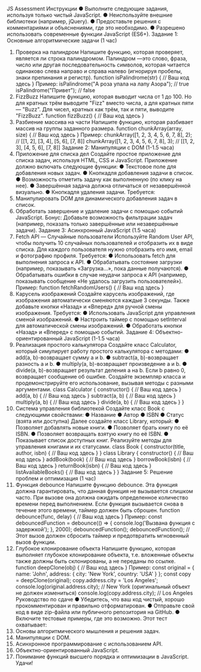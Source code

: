 JS Assessment
Инструкции
● Выполните следующие задания, используя только чистый JavaScript.
● Неиспользуйте внешние библиотеки (например, jQuery).
● Предоставьте решения с комментариями и объяснениями, где это необходимо.
● Разрешено использовать современные функции JavaScript (ES6+).
Задание 1: Основные алгоритмические задачи (1 час)

1.  Проверка на палиндром
    Напишите функцию, которая проверяет, является ли строка палиндромом. Палиндром
    —это слово, фраза, число или другая последовательность символов, которая
    читается одинаково слева направо и справа налево (игнорируя пробелы, знаки
    препинания и регистр).
    function isPalindrome(str) {
    // Ваш код здесь
    }
    Пример:
    isPalindrome("А роза упала на лапу Азора"); // true
    isPalindrome("Привет"); // false
2.  FizzBuzz
    Напишите функцию, которая выводит числа от 1 до 100. Но для кратных трём
    выводите "Fizz" вместо числа, а для кратных пяти — "Buzz". Для чисел, кратных как
    трём, так и пяти, выводите "FizzBuzz".
    function fizzBuzz() {
    // Ваш код здесь
    }
3.  Разбиение массива на части
    Напишите функцию, которая разбивает массив на группы заданного размера.
    function chunkArray(array, size) {
    // Ваш код здесь
    }
    Пример:
    chunkArray([1, 2, 3, 4, 5, 6, 7, 8], 2); // [[1, 2], [3, 4], [5, 6],
[7, 8]]
    chunkArray([1, 2, 3, 4, 5, 6, 7, 8], 3); // [[1, 2, 3], [4, 5, 6],
[7, 8]]
    Задание 2: Манипуляции с DOM (1-1.5 часа)
4.  Приложение для списка дел
    Создайте простое приложение для списка задач, используя HTML, CSS и JavaScript.
    Приложение должно включать следующие функции:
    ● Текстовое поле для добавления новых задач.
    ● Кнопкадля добавления задачи в список.
    ● Возможность отметить задачу как выполненную (по клику на нее).
    ● Завершённая задача должна отличаться от незавершённой визуально.
    ● Кнопкадля удаления задачи.
    Требуется:
5.  Манипулировать DOM для динамического добавления задач в список.
6.  Обработать завершение и удаление задачи с помощью событий JavaScript.
    Бонус: Добавьте возможность фильтрации задач (например, показать только
    завершённые или незавершённые задачи).
    Задание 3: Асинхронный JavaScript (1.5 часа)
7.  Fetch API — Случайные пользователи
    Используйте Random User API, чтобы получить 10 случайных пользователей и
    отобразить их в виде списка. Для каждого пользователя нужно отобразить его имя,
    email и фотографию профиля.
    Требуется:
    ● Использовать fetch для выполнения запроса к API.
    ● Обрабатывать состояние загрузки (например, показывать «Загрузка...», пока
    данные получаются).
    ● Обрабатывать ошибки в случае неудачи запроса к API (например, показывать
    сообщение «Не удалось загрузить пользователей»).
    Пример:
    function fetchRandomUsers() {
    // Ваш код здесь
    }
8.  Карусель изображений
    Создайте карусель изображений, где изображения автоматически сменяются каждые 3
    секунды. Также добавьте кнопки «Назад» и «Вперед» для ручной смены изображения.
    Требуется:
    ● Использовать JavaScript для управления сменой изображений.
    ● Настроить таймер с помощью setInterval для автоматической смены
    изображений.
    ● Обработать кнопки «Назад» и «Вперед» с помощью событий.
    Задание 4: Объектно-ориентированный JavaScript (1-1.5 часа)
9.  Реализация простого калькулятора
    Создайте класс Calculator, который симулирует работу простого калькулятора с
    методами:
    ● add(a, b)-возвращает сумму a и b.
    ● subtract(a, b)-возвращает разность a и b.
    ● multiply(a, b)-возвращает произведение a и b.
    ● divide(a, b)-возвращает результат деления a на b. Если b равно 0,
    возвращает сообщение об ошибке.
    Создайте экземпляр класса и продемонстрируйте его использование, вызывая методы
    с разными аргументами.
    class Calculator {
    constructor() {
    // Ваш код здесь
    }
    add(a, b) {
    // Ваш код здесь
    }
    subtract(a, b) {
    // Ваш код здесь
    }
    multiply(a, b) {
    // Ваш код здесь
    }
    divide(a, b) {
    // Ваш код здесь
    }
    }
10. Система управления библиотекой
    Создайте класс Book с следующими свойствами:
    ● Название
    ● Автор
    ● ISBN
    ● Статус (взята или доступна)
    Далее создайте класс Library, который:
    ● Позволяет добавлять новые книги.
    ● Позволяет брать книгу по её ISBN.
    ● Позволяет возвращать взятую книгу по её ISBN.
    ● Показывает список доступных книг.
    Реализуйте методы для управления книгами и их статусами.
    class Book {
    constructor(title, author, isbn) {
    // Ваш код здесь
    }
    }
    class Library {
    constructor() {
    // Ваш код здесь
    }
    addBook(book) {
    // Ваш код здесь
    }
    borrowBook(isbn) {
    // Ваш код здесь
    }
    returnBook(isbn) {
    // Ваш код здесь
    }
    listAvailableBooks() {
    // Ваш код здесь
    }
    }
    Задание 5: Решение проблем и оптимизация (1 час)
11. Функция debounce
    Напишите функцию debounce. Эта функция должна гарантировать, что данная
    функция не вызывается слишком часто. При вызове она должна ожидать
    определенное количество времени перед выполнением. Если функция вызывается
    снова в течение этого времени, таймер должен быть сброшен.
    function debounce(func, delay) {
    // Ваш код здесь
    }
    Пример:
    const debouncedFunction = debounce(() => {
    console.log('Вызвана функция с задержкой');
    }, 2000);
    debouncedFunction();
    debouncedFunction(); // Этот вызов должен сбросить таймер и
    предотвратить мгновенный вызов функции.
12. Глубокое клонирование объекта
    Напишите функцию, которая выполняет глубокое клонирование объекта, т.е.
    вложенные объекты также должны быть склонированы, а не переданы по ссылке.
    function deepClone(obj) {
    // Ваш код здесь
    }
    Пример:
    const original = {
    name: 'John',
    address: {
    city: 'New York',
    country: 'USA'
    }
    };
    const copy = deepClone(original);
    copy.address.city = 'Los Angeles';
    console.log(original.address.city); // New York (оригинальный объект
    не должен измениться)
    console.log(copy.address.city);
    // Los Angeles
    Руководство по сдаче
    ● Убедитесь, что ваш код чистый, хорошо прокомментирован и правильно
    отформатирован.
    ● Отправьте свой код в виде zip-файла или публичного репозитория на GitHub.
    ● Включите тестовые примеры, где это возможно.
    Этот тест охватывает:
13. Основы алгоритмического мышления и решения задач.
14. Манипуляции с DOM.
15. Асинхронное программирование с использованием API.
16. Объектно-ориентированный JavaScript.
17. Понимание функций высшего порядка и оптимизации в JavaScript.
    Удачи!
